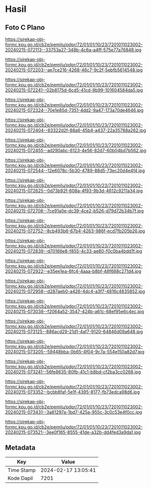 # Hasil

## Foto C Plano

https://sirekap-obj-formc.kpu.go.id/cb2e/pemilu/pdpr/72/01/01/10/23/7201011023002-20240215-072113--33753a27-348b-4c6a-a4ff-575e77a76848.jpg

https://sirekap-obj-formc.kpu.go.id/cb2e/pemilu/pdpr/72/01/01/10/23/7201011023002-20240215-072203--ae7ce216-4268-46c7-9c2f-5ebfb5614548.jpg

https://sirekap-obj-formc.kpu.go.id/cb2e/pemilu/pdpr/72/01/01/10/23/7201011023002-20240215-072241--02b8175d-6cd5-41cd-9b99-101604584da5.jpg

https://sirekap-obj-formc.kpu.go.id/cb2e/pemilu/pdpr/72/01/01/10/23/7201011023002-20240215-072324--70e1e85d-7351-4dd2-9a47-173a70de4646.jpg

https://sirekap-obj-formc.kpu.go.id/cb2e/pemilu/pdpr/72/01/01/10/23/7201011023002-20240215-072404--83322d2f-88a6-45b4-a437-22a35788a262.jpg

https://sirekap-obj-formc.kpu.go.id/cb2e/pemilu/pdpr/72/01/01/10/23/7201011023002-20240215-072455--ad290abc-6123-4e56-82d7-60b04bd7b562.jpg

https://sirekap-obj-formc.kpu.go.id/cb2e/pemilu/pdpr/72/01/01/10/23/7201011023002-20240215-072544--12e6078c-5b30-4789-88d5-73ec20d4e4f4.jpg

https://sirekap-obj-formc.kpu.go.id/cb2e/pemilu/pdpr/72/01/01/10/23/7201011023002-20240215-072625--0d73b92f-608a-4f93-9b3d-4612c9211a34.jpg

https://sirekap-obj-formc.kpu.go.id/cb2e/pemilu/pdpr/72/01/01/10/23/7201011023002-20240215-072708--7ce91a0e-dc39-4ce2-b526-d79d72b34b7f.jpg

https://sirekap-obj-formc.kpu.go.id/cb2e/pemilu/pdpr/72/01/01/10/23/7201011023002-20240215-072752--8cb493b6-67b4-4263-986f-ecd7fb205b26.jpg

https://sirekap-obj-formc.kpu.go.id/cb2e/pemilu/pdpr/72/01/01/10/23/7201011023002-20240215-072839--d70166e8-f855-4c33-ae80-f0c0ba4bdd1f.jpg

https://sirekap-obj-formc.kpu.go.id/cb2e/pemilu/pdpr/72/01/01/10/23/7201011023002-20240215-072922--e35ee1ea-6fc4-4aaa-b8bf-48f688c271d4.jpg

https://sirekap-obj-formc.kpu.go.id/cb2e/pemilu/pdpr/72/01/01/10/23/7201011023002-20240215-072958--d287aeb0-a426-4dc4-a3f7-4816c4835852.jpg

https://sirekap-obj-formc.kpu.go.id/cb2e/pemilu/pdpr/72/01/01/10/23/7201011023002-20240215-073038--f2064a52-3547-424b-a61c-68ef95e6c4ec.jpg

https://sirekap-obj-formc.kpu.go.id/cb2e/pemilu/pdpr/72/01/01/10/23/7201011023002-20240215-073125--886acd29-21d1-4af7-9120-64846d09a648.jpg

https://sirekap-obj-formc.kpu.go.id/cb2e/pemilu/pdpr/72/01/01/10/23/7201011023002-20240215-073205--59448bba-0b65-4f04-9c7a-554e150a82d7.jpg

https://sirekap-obj-formc.kpu.go.id/cb2e/pemilu/pdpr/72/01/01/10/23/7201011023002-20240215-073241--56fe8635-80fb-41c1-b8bd-cf2ba3cc0268.jpg

https://sirekap-obj-formc.kpu.go.id/cb2e/pemilu/pdpr/72/01/01/10/23/7201011023002-20240215-073352--bcbb8faf-5e1f-4395-8177-fb73edca98d6.jpg

https://sirekap-obj-formc.kpu.go.id/cb2e/pemilu/pdpr/72/01/01/10/23/7201011023002-20240215-073431--3a81297a-1bd7-425a-955c-3c0c53e4f0cc.jpg

https://sirekap-obj-formc.kpu.go.id/cb2e/pemilu/pdpr/72/01/01/10/23/7201011023002-20240215-073521--3ee0f165-8555-41de-a32b-dd4fed3a9da1.jpg


## Metadata

| Key        | Value               |
| ---------- | ------------------- |
| Time Stamp | 2024-02-17 13:05:41 |
| Kode Dapil | 7201                |




